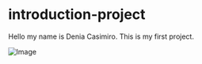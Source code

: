 # introduction-project

Hello my name is Denia Casimiro. This is my first project.

![Image](https://github.com/user-attachments/assets/15665370-251a-4c70-9a1a-8321ba0ce012)
